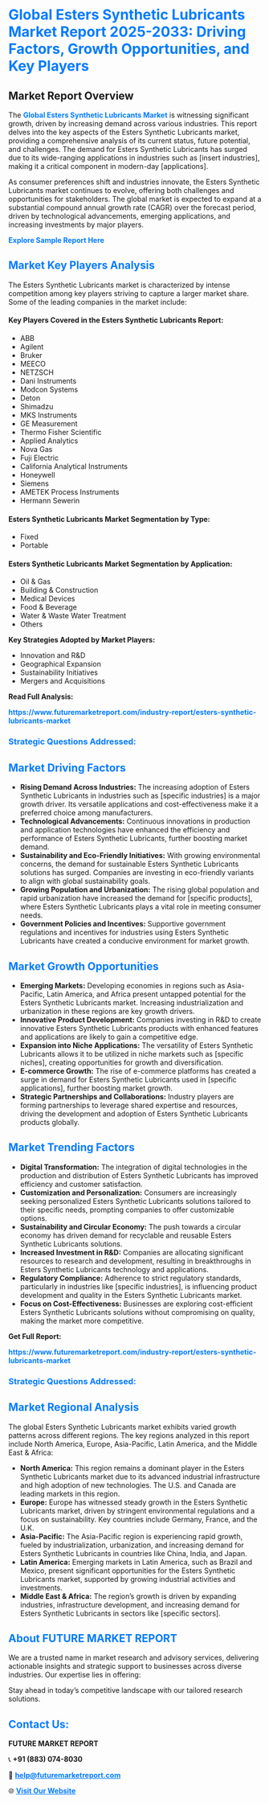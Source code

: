 <h1 style="color: #007BFF;">Global Esters Synthetic Lubricants Market Report 2025-2033: Driving Factors, Growth Opportunities, and Key Players</h1>

<section id="overview">
<h2>Market Report Overview</h2>
<p>The <a href="https://www.futuremarketreport.com/industry-report/esters-synthetic-lubricants-market" style="color: #007BFF; text-decoration: none;"><strong>Global Esters Synthetic Lubricants Market</strong></a> is witnessing significant growth, driven by increasing demand across various industries. This report delves into the key aspects of the Esters Synthetic Lubricants market, providing a comprehensive analysis of its current status, future potential, and challenges. The demand for Esters Synthetic Lubricants has surged due to its wide-ranging applications in industries such as [insert industries], making it a critical component in modern-day [applications].</p>
<p>As consumer preferences shift and industries innovate, the Esters Synthetic Lubricants market continues to evolve, offering both challenges and opportunities for stakeholders. The global market is expected to expand at a substantial compound annual growth rate (CAGR) over the forecast period, driven by technological advancements, emerging applications, and increasing investments by major players.</p>
</section>

<section id="overview">
<p><a href="https://www.futuremarketreport.com/request-sample/reportId=33503" style="color: #007BFF; text-decoration: none;"><strong>Explore Sample Report Here</strong></a></p>
</section>

<section id="key-players">
<h2 style="color: #007BFF;">Market Key Players Analysis</h2>
<p>The Esters Synthetic Lubricants market is characterized by intense competition among key players striving to capture a larger market share. Some of the leading companies in the market include:</p>
<h4>Key Players Covered in the Esters Synthetic Lubricants Report:</h4>
<ul><li>ABB</li><li>Agilent</li><li>Bruker</li><li>MEECO</li><li>NETZSCH</li><li>Dani Instruments</li><li>Modcon Systems</li><li>Deton</li><li>Shimadzu</li><li>MKS Instruments</li><li>GE Measurement</li><li>Thermo Fisher Scientific</li><li>Applied Analytics</li><li>Nova Gas</li><li>Fuji Electric</li><li>California Analytical Instruments</li><li>Honeywell</li><li>Siemens</li><li>AMETEK Process Instruments</li><li>Hermann Sewerin</li></ul>
<h4>Esters Synthetic Lubricants Market Segmentation by Type:</h4>
<ul><li>Fixed</li><li>Portable</li></ul>

<h4>Esters Synthetic Lubricants Market Segmentation by Application:</h4>
<ul><li>Oil &amp; Gas</li><li>Building &amp; Construction</li><li>Medical Devices</li><li>Food &amp; Beverage</li><li>Water &amp; Waste Water Treatment</li><li>Others</li></ul>
<p><strong>Key Strategies Adopted by Market Players:</strong></p>
<ul>
<li>Innovation and R&D</li>
<li>Geographical Expansion</li>
<li>Sustainability Initiatives</li>
<li>Mergers and Acquisitions</li>
</ul>
</section>

<section>
<p><strong>Read Full Analysis: </strong></p><a href="https://www.futuremarketreport.com/industry-report/esters-synthetic-lubricants-market" style="color: #007BFF; text-decoration: none;"><strong>https://www.futuremarketreport.com/industry-report/esters-synthetic-lubricants-market</strong></a>
<h3 style="color: #007BFF;">Strategic Questions Addressed:</h3>
</section>

<section id="driving-factors">
<h2 style="color: #007BFF;">Market Driving Factors</h2>
<ul>
<li><strong>Rising Demand Across Industries:</strong> The increasing adoption of Esters Synthetic Lubricants in industries such as [specific industries] is a major growth driver. Its versatile applications and cost-effectiveness make it a preferred choice among manufacturers.</li>
<li><strong>Technological Advancements:</strong> Continuous innovations in production and application technologies have enhanced the efficiency and performance of Esters Synthetic Lubricants, further boosting market demand.</li>
<li><strong>Sustainability and Eco-Friendly Initiatives:</strong> With growing environmental concerns, the demand for sustainable Esters Synthetic Lubricants solutions has surged. Companies are investing in eco-friendly variants to align with global sustainability goals.</li>
<li><strong>Growing Population and Urbanization:</strong> The rising global population and rapid urbanization have increased the demand for [specific products], where Esters Synthetic Lubricants plays a vital role in meeting consumer needs.</li>
<li><strong>Government Policies and Incentives:</strong> Supportive government regulations and incentives for industries using Esters Synthetic Lubricants have created a conducive environment for market growth.</li>
</ul>
</section>

<section id="growth-opportunities">
<h2 style="color: #007BFF;">Market Growth Opportunities</h2>
<ul>
<li><strong>Emerging Markets:</strong> Developing economies in regions such as Asia-Pacific, Latin America, and Africa present untapped potential for the Esters Synthetic Lubricants market. Increasing industrialization and urbanization in these regions are key growth drivers.</li>
<li><strong>Innovative Product Development:</strong> Companies investing in R&D to create innovative Esters Synthetic Lubricants products with enhanced features and applications are likely to gain a competitive edge.</li>
<li><strong>Expansion into Niche Applications:</strong> The versatility of Esters Synthetic Lubricants allows it to be utilized in niche markets such as [specific niches], creating opportunities for growth and diversification.</li>
<li><strong>E-commerce Growth:</strong> The rise of e-commerce platforms has created a surge in demand for Esters Synthetic Lubricants used in [specific applications], further boosting market growth.</li>
<li><strong>Strategic Partnerships and Collaborations:</strong> Industry players are forming partnerships to leverage shared expertise and resources, driving the development and adoption of Esters Synthetic Lubricants products globally.</li>
</ul>
</section>

<section id="trending-factors">
<h2 style="color: #007BFF;">Market Trending Factors</h2>
<ul>
<li><strong>Digital Transformation:</strong> The integration of digital technologies in the production and distribution of Esters Synthetic Lubricants has improved efficiency and customer satisfaction.</li>
<li><strong>Customization and Personalization:</strong> Consumers are increasingly seeking personalized Esters Synthetic Lubricants solutions tailored to their specific needs, prompting companies to offer customizable options.</li>
<li><strong>Sustainability and Circular Economy:</strong> The push towards a circular economy has driven demand for recyclable and reusable Esters Synthetic Lubricants solutions.</li>
<li><strong>Increased Investment in R&D:</strong> Companies are allocating significant resources to research and development, resulting in breakthroughs in Esters Synthetic Lubricants technology and applications.</li>
<li><strong>Regulatory Compliance:</strong> Adherence to strict regulatory standards, particularly in industries like [specific industries], is influencing product development and quality in the Esters Synthetic Lubricants market.</li>
<li><strong>Focus on Cost-Effectiveness:</strong> Businesses are exploring cost-efficient Esters Synthetic Lubricants solutions without compromising on quality, making the market more competitive.</li>
</ul>
</section>

<section>
<p><strong>Get Full Report: </strong></p><a href="https://www.futuremarketreport.com/industry-report/esters-synthetic-lubricants-market" style="color: #007BFF; text-decoration: none;"><strong>https://www.futuremarketreport.com/industry-report/esters-synthetic-lubricants-market</strong></a>
<h3 style="color: #007BFF;">Strategic Questions Addressed:</h3>
</section>


<section id="regional-analysis">
<h2 style="color: #007BFF;">Market Regional Analysis</h2>
<p>The global Esters Synthetic Lubricants market exhibits varied growth patterns across different regions. The key regions analyzed in this report include North America, Europe, Asia-Pacific, Latin America, and the Middle East & Africa:</p>
<ul>
<li><strong>North America:</strong> This region remains a dominant player in the Esters Synthetic Lubricants market due to its advanced industrial infrastructure and high adoption of new technologies. The U.S. and Canada are leading markets in this region.</li>
<li><strong>Europe:</strong> Europe has witnessed steady growth in the Esters Synthetic Lubricants market, driven by stringent environmental regulations and a focus on sustainability. Key countries include Germany, France, and the U.K.</li>
<li><strong>Asia-Pacific:</strong> The Asia-Pacific region is experiencing rapid growth, fueled by industrialization, urbanization, and increasing demand for Esters Synthetic Lubricants in countries like China, India, and Japan.</li>
<li><strong>Latin America:</strong> Emerging markets in Latin America, such as Brazil and Mexico, present significant opportunities for the Esters Synthetic Lubricants market, supported by growing industrial activities and investments.</li>
<li><strong>Middle East & Africa:</strong> The region’s growth is driven by expanding industries, infrastructure development, and increasing demand for Esters Synthetic Lubricants in sectors like [specific sectors].</li>
</ul>
</section>

<footer>
<h2 style="color: #007BFF;">About FUTURE MARKET REPORT</h2>
<p>We are a trusted name in market research and advisory services, delivering actionable insights and strategic support to businesses across diverse industries. Our expertise lies in offering:</p>

<p>Stay ahead in today’s competitive landscape with our tailored research solutions.</p>

<h2 style="color: #007BFF;">Contact Us:</h2>
<p><strong>FUTURE MARKET REPORT</strong></p>
<p>📞 <strong>+91 (883) 074-8030</strong></p>
<p>📧 <strong><a href="mailto:help@futuremarketreport.com" style="color: #007BFF;">help@futuremarketreport.com</a></strong></p>
<p>🌐 <strong><a href="https://www.futuremarketreport.com/" style="color: #007BFF;">Visit Our Website</a></strong></p>
</footer>